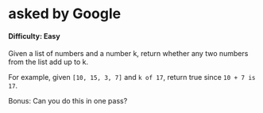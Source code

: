 # asked by Google
#### Difficulty: Easy

Given a list of numbers and a number k, return whether any two numbers from the list add up to k.

For example, given ```[10, 15, 3, 7]``` and ```k of 17```, return true since ```10 + 7 is 17```.

Bonus: Can you do this in one pass?
